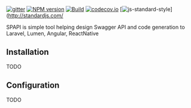 [![gitter](https://badges.gitter.im/Join%20Chat.svg)](https://gitter.im/SongPhi/spapi?utm_source=badge&utm_medium=badge&utm_campaign=pr-badge&utm_content=badge)
[![NPM version](https://img.shields.io/npm/v/spapi.svg?style=flat-square)](https://www.npmjs.com/package/spapi)
[![Build](https://travis-ci.org/SongPhi/spapi.svg?branch=master)](https://travis-ci.org/SongPhi/spapi)
[![codecov.io](https://codecov.io/github/SongPhi/spapi/coverage.svg?branch=master)](https://codecov.io/github/SongPhi/spapi?branch=master)
[![js-standard-style](https://img.shields.io/badge/code%20style-standard-brightgreen.svg)](http://standardjs.com/

SPAPI is simple tool helping design Swagger API and code generation to Laravel, Lumen, Angular, ReactNative

## Installation

TODO

## Configuration

TODO
